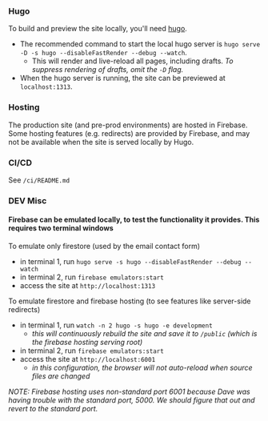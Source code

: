 ### Hugo
To build and preview the site locally, you'll need [hugo](https://gohugo.io/). 

- The recommended command to start the local hugo server is `hugo serve -D -s hugo --disableFastRender --debug --watch`.
  - This will render and live-reload all pages, including drafts. _To suppress rendering of drafts, omit the `-D` flag._
- When the hugo server is running, the site can be previewed at `localhost:1313`.

### Hosting
The production site (and pre-prod environments) are hosted in Firebase. Some hosting features (e.g. redirects) are provided by Firebase, and may not be available when the site is served locally by Hugo.

### CI/CD
See `/ci/README.md`

### DEV Misc
#### Firebase can be emulated locally, to test the functionality it provides. This requires two terminal windows
To emulate only firestore (used by the email contact form)  
- in terminal 1, run `hugo serve -s hugo --disableFastRender --debug --watch`
- in terminal 2, run `firebase emulators:start`
- access the site at `http://localhost:1313`

To emulate firestore and firebase hosting (to see features like server-side redirects)
  - in terminal 1, run `watch -n 2 hugo -s hugo -e development`
    - _this will continuously rebuild the site and save it to `/public` (which is the firebase hosting serving root)_
  - in terminal 2, run `firebase emulators:start`
  - access the site at `http://localhost:6001`
    - _in this configuration, the browser will not auto-reload when source files are changed_

*NOTE: Firebase hosting uses non-standard port 6001 because Dave was having trouble with the standard port, 5000. We should figure that out and revert to the standard port.*

